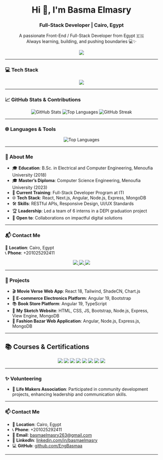 <h1 align="center">Hi 👋, I'm Basma Elmasry</h1>
<h3 align="center">Full-Stack Developer | Cairo, Egypt</h3>

<p align="center">
  A passionate Front-End / Full-Stack Developer from Egypt 🇪🇬<br/>
  Always learning, building, and pushing boundaries 💻✨
</p>

<!-- أكثر اللغات استخدامًا -->
<p align="center">
  <img src="https://github-readme-stats.vercel.app/api/top-langs/?username=EngBasmaa&layout=compact&theme=radical&langs_count=8" />
</p>

---



### 💻 Tech Stack

<p align="center">
  <img src="https://skillicons.dev/icons?i=html,css,js,ts,react,nextjs,angular,nodejs,express,mongodb,tailwind,bootstrap,git" />
</p>

---
### 📈 GitHub Stats & Contributions

<p align="center">
  <img src="https://github-readme-stats.vercel.app/api?username=EngBasmaa&show_icons=true&theme=radical" alt="GitHub Stats" />
  <img src="https://github-readme-stats.vercel.app/api/top-langs/?username=EngBasmaa&layout=compact&theme=radical" alt="Top Languages" />
  <img src="https://github-readme-streak-stats.herokuapp.com/?user=EngBasmaa&theme=radical" alt="GitHub Streak" />
</p>

---


### 🌐 Languages & Tools

<p align="center">
  <img src="https://github-readme-stats.vercel.app/api/top-langs/?username=EngBasmaa&layout=compact&theme=radical" alt="Top Languages" />
</p>

---

### 💫 About Me

- 🎓 **Education**: B.Sc. in Electrical and Computer Engineering, Menoufia University (2018)  
- 🎓 **Master’s Diploma**: Computer Science Engineering, Menoufia University (2023)  
- 💼 **Current Training**: Full-Stack Developer Program at ITI  
- 🌐 **Tech Stack**: React, Next.js, Angular, Node.js, Express, MongoDB  
- 🛠️ **Skills**: RESTful APIs, Responsive Design, UI/UX Standards  
- 🏆 **Leadership**: Led a team of 6 interns in a DEPI graduation project  
- 🤝 **Open to**: Collaborations on impactful digital solutions  

---
### 📬 Contact Me

📍 **Location**: Cairo, Egypt  
📞 **Phone**: +201025292411 

<p align="center">
  <a href="mailto:basmaelmasry263@gmail.com">
    <img src="https://img.shields.io/badge/Gmail-D14836?style=for-the-badge&logo=gmail&logoColor=white"/>
  </a>
  <a href="https://linkedin.com/in/basma-el-masry/">
    <img src="https://img.shields.io/badge/LinkedIn-0077B5?style=for-the-badge&logo=linkedin&logoColor=white"/>
  </a>
  
  <a href="https://github.com/EngBasmaa">
    <img src="https://img.shields.io/badge/GitHub-181717?style=for-the-badge&logo=github&logoColor=white"/>
  </a>
</p>

---

### 🚀 Projects

- 🎬 **Movie Verse Web App**: React 18, Tailwind, ShadeCN, Chart.js  
- 🛒 **E-commerce Electronics Platform**: Angular 19, Bootstrap  
- 📚 **Book Store Platform**: Angular 19, TypeScript  
- 🎨 **My Sketch Website**: HTML, CSS, JS, Bootstrap, Node.js, Express, View Engine, MongoDB  
- 👗 **Fashion Bazar Web Application**: Angular, Node.js, Express.js, MongoDB  

---


## 📚 Courses & Certifications

<p align="center">
  <img src="https://img.shields.io/badge/JavaScript,%20ES6,%20React,%20Angular,%20Node-Mahara%20Tech-%23f39c12?style=for-the-badge" />
  <img src="https://img.shields.io/badge/Master%20Angular%20(Udemy)-%23e67e22?style=for-the-badge&logo=udemy&logoColor=white" />
  <img src="https://img.shields.io/badge/Angular%20for%20Beginners-Coursera-%233498db?style=for-the-badge&logo=coursera&logoColor=white" />
  <img src="https://img.shields.io/badge/Software%20Engineering-ALX%20SE-%239b59b6?style=for-the-badge" />
  <img src="https://img.shields.io/badge/Web%20Development-Udacity%20/%20FWD-%231abc9c?style=for-the-badge&logo=udacity&logoColor=white" />
  <img src="https://img.shields.io/badge/Full--Stack%20MERN%20Training-ITI-%232ecc71?style=for-the-badge&logo=node.js&logoColor=white" />
  <img src="https://img.shields.io/badge/Full--Stack%20MEAN%20Training-NTI-%23e74c3c?style=for-the-badge&logo=angular&logoColor=white" />
  <img src="https://img.shields.io/badge/Front--End%20&%20Leadership-DEPI%20%7C%20MCIT-%23c0392b?style=for-the-badge" />
</p>




---



### ✨ Volunteering

- 🤝 **Life Makers Association**: Participated in community development projects, enhancing leadership and communication skills.

---

### 📫 Contact Me

- 📍 **Location**: Cairo, Egypt  
- 📞 **Phone**: +201025292411  
- 📧 **Email**: basmaelmasry263@gmail.com  
- 💼 **LinkedIn**: [linkedin.com/in/basmaelmasry](https://www.linkedin.com/in/basma-el-masry/)  
- 💻 **GitHub**: [github.com/EngBasmaa](https://github.com/EngBasmaa)

---
